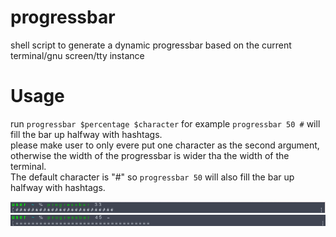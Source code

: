# progressbar
shell script to generate a dynamic progressbar based on the current terminal/gnu screen/tty instance

# Usage
run `progressbar $percentage $character` for example `progressbar 50 #` will fill the bar up halfway with hashtags.  
please make user to only evere put one character as the second argument, otherwise the width of the progressbar is wider tha the width of the terminal.  
The default character is "#" so `progressbar 50` will also fill the bar up halfway with hashtags.

![Screenshot](https://github.com/user18130814200115-2/progressbar/blob/master/progressbarScreenshot.png)
![Screenshot](https://github.com/user18130814200115-2/progressbar/blob/master/progressbarScreenshot_2.png)
